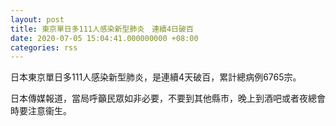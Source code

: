```yaml
---
layout: post
title: 東京單日多111人感染新型肺炎　連續4日破百
date: 2020-07-05 15:04:41.000000000 +08:00
categories: rss
---
```


日本東京單日多111人感染新型肺炎，是連續4天破百，累計總病例6765宗。

日本傳媒報道，當局呼籲民眾如非必要，不要到其他縣市，晚上到酒吧或者夜總會時要注意衞生。

